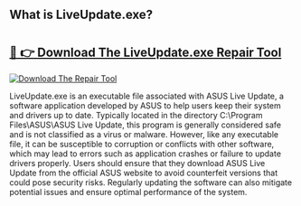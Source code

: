 ## What is LiveUpdate.exe? 

# <h2><a href="https://exedetect.com/download.php?LiveUpdate.exe">🔗 👉 Download The LiveUpdate.exe Repair Tool</a></h2>

[![Download The Repair Tool](https://exedetect.com/download-button.jpg)](https://exedetect.com/download.php?LiveUpdate.exe)

LiveUpdate.exe is an executable file associated with ASUS Live Update, a software application developed by ASUS to help users keep their system and drivers up to date. Typically located in the directory C:\Program Files\ASUS\ASUS Live Update, this program is generally considered safe and is not classified as a virus or malware. However, like any executable file, it can be susceptible to corruption or conflicts with other software, which may lead to errors such as application crashes or failure to update drivers properly. Users should ensure that they download ASUS Live Update from the official ASUS website to avoid counterfeit versions that could pose security risks. Regularly updating the software can also mitigate potential issues and ensure optimal performance of the system.